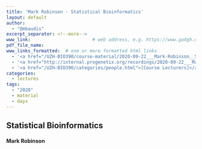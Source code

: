 ```yaml
---
title: 'Mark Robinson - Statistical Bioinformatics'
layout: default
author:
  - "@mbaudis"
excerpt_separator: <!--more-->
www_link: 						# web address, e.g. https://www.ga4gh.org; auto-linked
pdf_file_name:
www_links_formatted:  # one or more formatted html links
  - '<a href="/UZH-BIO390/course-material/2020-09-22___Mark-Robinson__Statistics-Bioinformatics__UZH-BIO390-HS20-lecture-02.pdf" target="_blank">[lecture slides]</a>'
  - '<a href="http://internal.progenetix.org/recordings/2020-09-22___Mark-Robinson__Statistical-Bioinformatics__UZH-BIO390-HS20-lecture-02-recording.mp4" target="_blank">[lecture recording]</a> (150MB .mp4; UZH internal / VPN)'
  - '<a href="/UZH-BIO390/categories/people.html">[Course Lecturers]</a>'
categories:
  - lectures
tags:
  - "2020"
  - material
  - days
---
```


## Statistical Bioinformatics
#### Mark Robinson

<!--more-->
